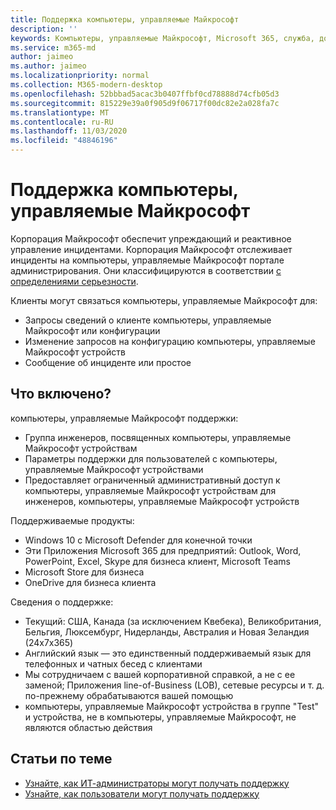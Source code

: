 ```yaml
---
title: Поддержка компьютеры, управляемые Майкрософт
description: ''
keywords: Компьютеры, управляемые Майкрософт, Microsoft 365, служба, документация
ms.service: m365-md
author: jaimeo
ms.author: jaimeo
ms.localizationpriority: normal
ms.collection: M365-modern-desktop
ms.openlocfilehash: 52bbbad5acac3b0407ffbf0cd78888d74cfb05d3
ms.sourcegitcommit: 815229e39a0f905d9f06717f00dc82e2a028fa7c
ms.translationtype: MT
ms.contentlocale: ru-RU
ms.lasthandoff: 11/03/2020
ms.locfileid: "48846196"
---
```

# <a name="support-for-microsoft-managed-desktop"></a>Поддержка компьютеры, управляемые Майкрософт

Корпорация Майкрософт обеспечит упреждающий и реактивное управление инцидентами. Корпорация Майкрософт отслеживает инциденты на компьютеры, управляемые Майкрософт портале администрирования. Они классифицируются в соответствии [с определениями серьезности](../working-with-managed-desktop/admin-support.md#sev).

Клиенты могут связаться компьютеры, управляемые Майкрософт для:
- Запросы сведений о клиенте компьютеры, управляемые Майкрософт или конфигурации
- Изменение запросов на конфигурацию компьютеры, управляемые Майкрософт устройств
- Сообщение об инциденте или простое

## <a name="whats-included"></a>Что включено?

компьютеры, управляемые Майкрософт поддержки:

- Группа инженеров, посвященных компьютеры, управляемые Майкрософт устройствам
- Параметры поддержки для пользователей с компьютеры, управляемые Майкрософт устройствами
- Предоставляет ограниченный административный доступ к компьютеры, управляемые Майкрософт устройствам для инженеров, компьютеры, управляемые Майкрософт устройств 

Поддерживаемые продукты:

- Windows 10 с Microsoft Defender для конечной точки
- Эти Приложения Microsoft 365 для предприятий: Outlook, Word, PowerPoint, Excel, Skype для бизнеса клиент, Microsoft Teams 
- Microsoft Store для бизнеса 
- OneDrive для бизнеса клиента 

Сведения о поддержке:

- Текущий: США, Канада (за исключением Квебека), Великобритания, Бельгия, Люксембург, Нидерланды, Австралия и Новая Зеландия (24x7x365) 
- Английский язык — это единственный поддерживаемый язык для телефонных и чатных бесед с клиентами 
- Мы сотрудничаем с вашей корпоративной справкой, а не с ее заменой; Приложения line-of-Business (LOB), сетевые ресурсы и т. д. по-прежнему обрабатываются вашей помощью 
- компьютеры, управляемые Майкрософт устройства в группе "Test" и устройства, не в компьютеры, управляемые Майкрософт, не являются областью действия 


## <a name="related-topics"></a>Статьи по теме

- [Узнайте, как ИТ-администраторы могут получать поддержку](../working-with-managed-desktop/admin-support.md)
- [Узнайте, как пользователи могут получать поддержку](../working-with-managed-desktop/end-user-support.md)
